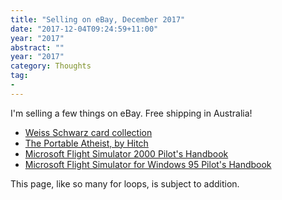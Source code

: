 ```yaml
---
title: "Selling on eBay, December 2017"
date: "2017-12-04T09:24:59+11:00"
year: "2017"
abstract: ""
year: "2017"
category: Thoughts
tag:
- 
---
```

I'm selling a few things on eBay. Free shipping in Australia!

* [Weiss Schwarz card collection](http://www.ebay.com.au/itm/182937880969)
* [The Portable Atheist, by Hitch](http://www.ebay.com.au/itm/182934412234)
* [Microsoft Flight Simulator 2000 Pilot's Handbook](http://www.ebay.com.au/itm/182934375925)
* [Microsoft Flight Simulator for Windows 95 Pilot's Handbook](http://www.ebay.com.au/itm/182934375925)

This page, like so many for loops, is subject to addition.

